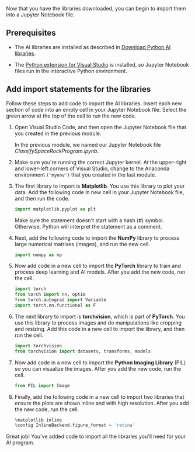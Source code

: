 Now that you have the libraries downloaded, you can begin to import them into a Jupyter Notebook file.

## Prerequisites

- The AI libraries are installed as described in [Download Python AI libraries][AILibs].

- The [Python extension for Visual Studio][VSCodePython] is installed, so Jupyter Notebook files run in the interactive Python environment.

## Add import statements for the libraries

Follow these steps to add code to import the AI libraries. Insert each new section of code into an empty cell in your Jupyter Notebook file. Select the green arrow at the top of the cell to run the new code.

1. Open Visual Studio Code, and then open the Jupyter Notebook file that you created in the previous module.

   In the previous module, we named our Jupyter Notebook file *ClassifySpaceRockProgram.ipynb*.

1. Make sure you're running the correct Jupyter kernel. At the upper-right and lower-left corners of Visual Studio, change to the Anaconda environment `('myenv')` that you created in the last module.

1. The first library to import is **Matplotlib**. You use this library to plot your data. Add the following code in new cell in your Jupyter Notebook file, and then run the code.

   ```python
   import matplotlib.pyplot as plt
   ```

   Make sure the statement doesn't start with a hash (#) symbol. Otherwise, Python will interpret the statement as a comment.

1. Next, add the following code to import the **NumPy** library to process large numerical matrixes (images), and run the new cell.

   ```python
   import numpy as np
   ```

1. Now add code in a new cell to import the **PyTorch** library to train and process deep learning and AI models. After you add the new code, run the cell.

   ```python
   import torch
   from torch import nn, optim
   from torch.autograd import Variable
   import torch.nn.functional as F
   ```

1. The next library to import is **torchvision**, which is part of **PyTorch**. You use this library to process images and do manipulations like cropping and resizing. Add this code in a new cell to import the library, and then run the cell.

   ```python
   import torchvision
   from torchvision import datasets, transforms, models
   ```

1. Now add code in a new cell to import the **Python Imaging Library** (PIL) so you can visualize the images. After you add the new code, run the cell.

   ```python
   from PIL import Image
   ```

1. Finally, add the following code in a new cell to import two libraries that ensure the plots are shown inline and with high resolution. After you add the new code, run the cell.

   ```python
   %matplotlib inline
   %config InlineBackend.figure_format = 'retina'
   ```

Great job! You've added code to import all the libraries you'll need for your AI program.

<!-- Links -->

[AILibs]: /training/modules/introduction-artificial-intelligence-nasa/7-install-ai-libraries?azure-portal=true
[VSCodePython]: https://marketplace.visualstudio.com/items?itemName=ms-python.python
